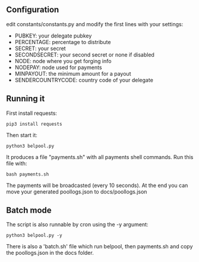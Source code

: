 ## Configuration
edit constants/constants.py and modify the first lines with your settings:

- PUBKEY: your delegate pubkey
- PERCENTAGE: percentage to distribute
- SECRET: your secret
- SECONDSECRET: your second secret or none if disabled
- NODE: node where you get forging info
- NODEPAY: node used for payments
- MINPAYOUT: the minimum amount for a payout
- SENDERCOUNTRYCODE: country code of your delegate


## Running it

First install requests:

`pip3 install requests`

Then start it:

`python3 belpool.py`

It produces a file "payments.sh" with all payments shell commands. Run this file with:

`bash payments.sh`

The payments will be broadcasted (every 10 seconds). At the end you can move your generated
poollogs.json to docs/poollogs.json 

## Batch mode

The script is also runnable by cron using the -y argument:

`python3 belpool.py -y`

There is also a 'batch.sh' file which run belpool, then payments.sh and copy the poollogs.json
in the docs folder.
